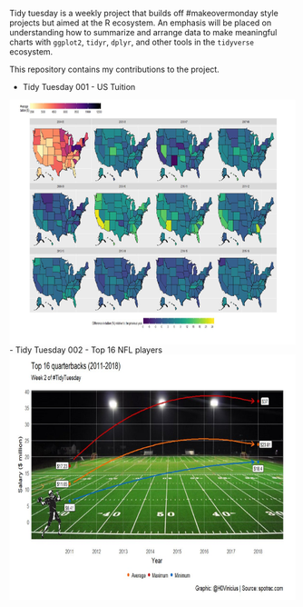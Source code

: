 Tidy tuesday is a weekly project that builds off #makeovermonday style projects but aimed at the R ecosystem. An emphasis will be placed on understanding how to summarize and arrange data to make meaningful charts with `ggplot2`, `tidyr`, `dplyr`, and other tools in the `tidyverse` ecosystem.

This repository contains my contributions to the project.

 - Tidy Tuesday 001 - US Tuition
<div style="display: flex; justify-content: center;">
<img src="imgs/DZ7f2MVX4AE736b.jpg" title="Tidy Tuesday 001 - US Tuition" alt="" width="650" height="432"  />
</div>
 - Tidy Tuesday 002 - Top 16 NFL players
 
 <img src="/002 - Average pay (NFL)/tt002.jpg.jpg" title="Tidy Tuesday 002 - Top 16 QB" alt=""  width="650" height="432"/>

